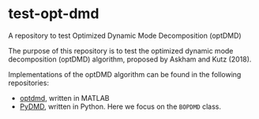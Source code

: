 # test-opt-dmd
A repository to test Optimized Dynamic Mode Decomposition (optDMD)

The purpose of this repository is to test the optimized dynamic mode decomposition (optDMD) algorithm, proposed by Askham and Kutz (2018).

Implementations of the optDMD algorithm can be found in the following repositories:

- [optdmd](https://github.com/duqbo/optdmd), written in MATLAB
- [PyDMD](https://github.com/PyDMD/PyDMD), written in Python. Here we focus on the `BOPDMD` class.
